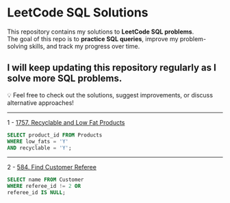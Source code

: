 # LeetCode SQL Solutions

This repository contains my solutions to **LeetCode SQL problems**.  
The goal of this repo is to **practice SQL queries**, improve my problem-solving skills, and track my progress over time.

I will keep updating this repository regularly as I solve more SQL problems.
---

💡 Feel free to check out the solutions, suggest improvements, or discuss alternative approaches!

---
1 - [1757. Recyclable and Low Fat Products](https://leetcode.com/problems/recyclable-and-low-fat-products/description/?envType=study-plan-v2&envId=top-sql-50)
```SQL
SELECT product_id FROM Products 
WHERE low_fats = 'Y' 
AND recyclable = 'Y';
```
---

2 - [584. Find Customer Referee](https://leetcode.com/problems/find-customer-referee/description/?envType=study-plan-v2&envId=top-sql-50)
```SQL
SELECT name FROM Customer
WHERE referee_id != 2 OR 
referee_id IS NULL;
```
